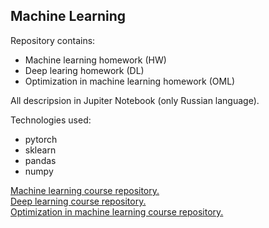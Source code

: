 Machine Learning
---
Repository contains:
- Machine learning homework (HW)
- Deep learing homework (DL)
- Optimization in machine learning homework (OML)

All descripsion in Jupiter Notebook (only Russian language).


Technologies used:
- pytorch
- sklearn
- pandas
- numpy

[Machine learning course repository.](https://github.com/esokolov/ml-course-hse)
<br>[Deep learning course repository.](https://github.com/isadrtdinov/intro-to-dl-hse)
<br>[Optimization in machine learning course repository.](https://github.com/agadetsky/hse22-opt-course.git)
